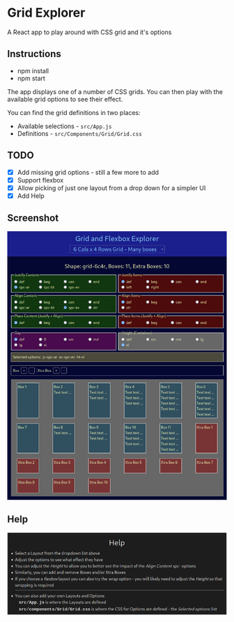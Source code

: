 # Grid Explorer

A React app to play around with CSS grid and it's options

## Instructions

- npm install
- npm start

The app displays one of a number of CSS grids. You can then play with the available grid options to see their effect.

You can find the grid definitions in two places:

- Available selections - `src/App.js`
- Definitions - `src/Components/Grid/Grid.css`

## TODO

- [x] Add missing grid options - still a few more to add
- [x] Support flexbox
- [x] Allow picking of just one layout from a drop down for a simpler UI
- [x] Add Help

## Screenshot

![Screenshot](./screenshot.png)

## Help

![Help](./help.png)
